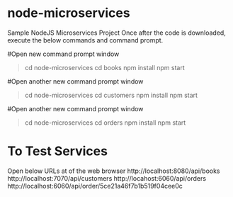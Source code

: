 # node-microservices
Sample NodeJS Microservices Project
Once after the code is downloaded, execute the below commands and command prompt.

#Open new command prompt window
>cd node-microservices
>cd books
>npm install
>npm start

#Open another new command prompt window
>cd node-microservices
>cd customers
>npm install
>npm start

#Open another new command prompt window
>cd node-microservices
>cd orders
>npm install
>npm start

# To Test Services
Open below URLs at of the web browser
http://localhost:8080/api/books
http://localhost:7070/api/customers
http://locahost:6060/api/orders
http://localhost:6060/api/order/5ce21a46f7b1b519f04cee0c